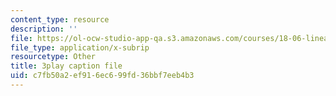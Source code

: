 ```yaml
---
content_type: resource
description: ''
file: https://ol-ocw-studio-app-qa.s3.amazonaws.com/courses/18-06-linear-algebra-spring-2010/c7fb50a2ef916ec699fd36bbf7eeb4b3_MsIvs_6vC38.srt
file_type: application/x-subrip
resourcetype: Other
title: 3play caption file
uid: c7fb50a2-ef91-6ec6-99fd-36bbf7eeb4b3
---
```

